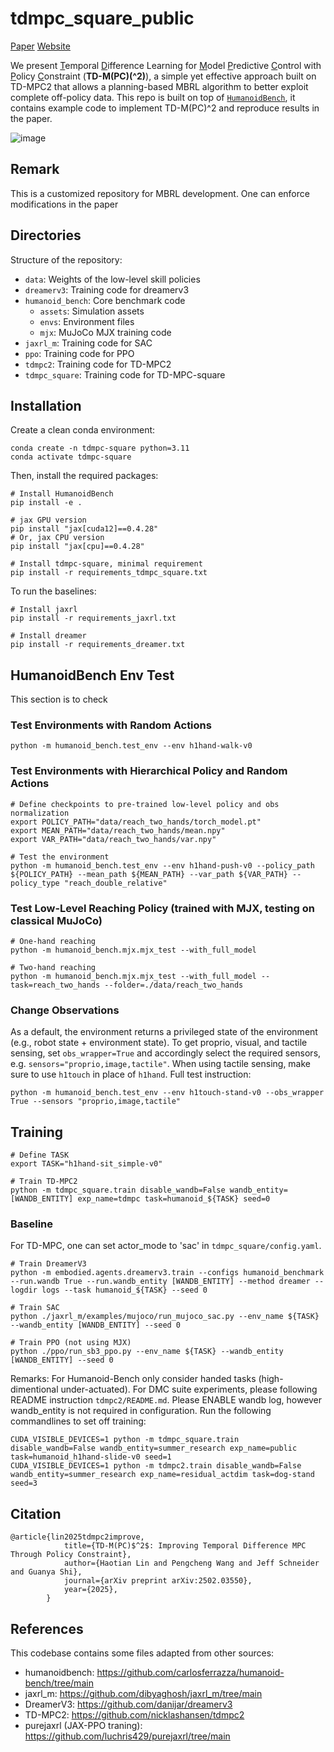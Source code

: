 # tdmpc_square_public

[Paper](https://arxiv.org/abs/2502.03550) [Website](https://darthutopian.github.io/tdmpc_square/)

We present <u>T</u>emporal <u>D</u>ifference Learning for <u>M</u>odel <u>P</u>redictive <u>C</u>ontrol with <u>P</u>olicy <u>C</u>onstraint (<strong>TD-M(PC)\(^2\)</strong>), a simple yet effective approach built on TD-MPC2 that allows a planning-based MBRL algorithm to better exploit complete off-policy data. This repo is built on top of <a href="https://humanoid-bench.github.io" target="_blank"><code>HumanoidBench</code></a>, it contains example code to implement TD-M(PC)^2 and reproduce results in the paper.

![image](humanoid_bench.jpg)

## Remark
This is a customized repository for MBRL development. One can enforce modifications in the paper 


## Directories
Structure of the repository:
* `data`: Weights of the low-level skill policies
* `dreamerv3`: Training code for dreamerv3
* `humanoid_bench`: Core benchmark code
    * `assets`: Simulation assets
    * `envs`: Environment files
    * `mjx`: MuJoCo MJX training code
* `jaxrl_m`: Training code for SAC
* `ppo`: Training code for PPO
* `tdmpc2`: Training code for TD-MPC2
* `tdmpc_square`: Training code for TD-MPC-square

## Installation
Create a clean conda environment:
```
conda create -n tdmpc-square python=3.11
conda activate tdmpc-square
```

Then, install the required packages:
```
# Install HumanoidBench
pip install -e .

# jax GPU version
pip install "jax[cuda12]==0.4.28"
# Or, jax CPU version
pip install "jax[cpu]==0.4.28"

# Install tdmpc-square, minimal requirement
pip install -r requirements_tdmpc_square.txt
```

To run the baselines:
```
# Install jaxrl
pip install -r requirements_jaxrl.txt

# Install dreamer
pip install -r requirements_dreamer.txt
```


## HumanoidBench Env Test
This section is to check

### Test Environments with Random Actions
```
python -m humanoid_bench.test_env --env h1hand-walk-v0
```

### Test Environments with Hierarchical Policy and Random Actions
```
# Define checkpoints to pre-trained low-level policy and obs normalization
export POLICY_PATH="data/reach_two_hands/torch_model.pt"
export MEAN_PATH="data/reach_two_hands/mean.npy"
export VAR_PATH="data/reach_two_hands/var.npy"

# Test the environment
python -m humanoid_bench.test_env --env h1hand-push-v0 --policy_path ${POLICY_PATH} --mean_path ${MEAN_PATH} --var_path ${VAR_PATH} --policy_type "reach_double_relative"
```

### Test Low-Level Reaching Policy (trained with MJX, testing on classical MuJoCo)
```
# One-hand reaching
python -m humanoid_bench.mjx.mjx_test --with_full_model 

# Two-hand reaching
python -m humanoid_bench.mjx.mjx_test --with_full_model --task=reach_two_hands --folder=./data/reach_two_hands
```

### Change Observations
As a default, the environment returns a privileged state of the environment (e.g., robot state + environment state). To get proprio, visual, and tactile sensing, set `obs_wrapper=True` and accordingly select the required sensors, e.g. `sensors="proprio,image,tactile"`. When using tactile sensing, make sure to use `h1touch` in place of `h1hand`.
Full test instruction:
```
python -m humanoid_bench.test_env --env h1touch-stand-v0 --obs_wrapper True --sensors "proprio,image,tactile"
```

## Training
```
# Define TASK
export TASK="h1hand-sit_simple-v0"

# Train TD-MPC2
python -m tdmpc_square.train disable_wandb=False wandb_entity=[WANDB_ENTITY] exp_name=tdmpc task=humanoid_${TASK} seed=0
```

### Baseline 

For TD-MPC, one can set actor_mode to 'sac' in `tdmpc_square/config.yaml`.
```
# Train DreamerV3
python -m embodied.agents.dreamerv3.train --configs humanoid_benchmark --run.wandb True --run.wandb_entity [WANDB_ENTITY] --method dreamer --logdir logs --task humanoid_${TASK} --seed 0

# Train SAC
python ./jaxrl_m/examples/mujoco/run_mujoco_sac.py --env_name ${TASK} --wandb_entity [WANDB_ENTITY] --seed 0

# Train PPO (not using MJX)
python ./ppo/run_sb3_ppo.py --env_name ${TASK} --wandb_entity [WANDB_ENTITY] --seed 0
```


Remarks: For Humanoid-Bench only consider handed tasks (high-dimentional under-actuated). For DMC suite experiments, please following README instruction `tdmpc2/README.md`.
Please ENABLE wandb log, however wandb_entity is not required in configuration. Run the following commandlines to set off training:
```
CUDA_VISIBLE_DEVICES=1 python -m tdmpc_square.train disable_wandb=False wandb_entity=summer_research exp_name=public task=humanoid_h1hand-slide-v0 seed=1
CUDA_VISIBLE_DEVICES=1 python -m tdmpc2.train disable_wandb=False wandb_entity=summer_research exp_name=residual_actdim task=dog-stand seed=3
```


## Citation
```
@article{lin2025tdmpc2improve,
            title={TD-M(PC)$^2$: Improving Temporal Difference MPC Through Policy Constraint}, 
            author={Haotian Lin and Pengcheng Wang and Jeff Schneider and Guanya Shi},
            journal={arXiv preprint arXiv:2502.03550},
            year={2025}, 
        }
```


## References
This codebase contains some files adapted from other sources:
* humanoidbench: https://github.com/carlosferrazza/humanoid-bench/tree/main
* jaxrl_m: https://github.com/dibyaghosh/jaxrl_m/tree/main
* DreamerV3: https://github.com/danijar/dreamerv3
* TD-MPC2: https://github.com/nicklashansen/tdmpc2
* purejaxrl (JAX-PPO traning): https://github.com/luchris429/purejaxrl/tree/main